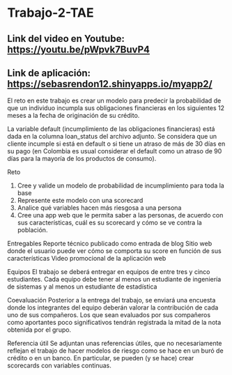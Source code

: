 # Trabajo-2-TAE

## Link del video en Youtube: https://youtu.be/pWpvk7BuvP4
## Link de aplicación: https://sebasrendon12.shinyapps.io/myapp2/


El reto en este trabajo es crear un modelo para predecir la probabilidad de que un individuo incumpla sus obligaciones financieras en los siguientes 12 meses a la fecha de originación de su crédito.

La variable default (incumplimiento de las obligaciones financieras) está dada en la columna loan_status del archivo adjunto. Se considera que un cliente incumple si está en default o si tiene un atraso de más de 30 días en su pago (en Colombia es usual considerar el default como un atraso de 90 días para la mayoría de los productos de consumo).


Reto
1. Cree y valide un modelo de probabilidad de incumplimiento para toda la base
2. Represente este modelo con una scorecard
3. Analice qué variables hacen más riesgosa a una persona
4. Cree una app web que le permita saber a las personas, de acuerdo con sus características, cuál es su scorecard y cómo se ve contra la población.

Entregables
Reporte técnico publicado como entrada de blog
Sitio web donde el usuario puede ver cómo se comporta su score en función de sus características
Video promocional de la aplicación web


Equipos
El trabajo se deberá entregar en equipos de entre tres y cinco estudiantes. Cada equipo debe tener al menos un estudiante de ingeniería de sistemas y al menos un estudiante de estadística

Coevaluación
Posterior a la entrega del trabajo, se enviará una encuesta donde los integrantes del equipo deberán valorar la contribución de cada uno de sus compañeros. Los que sean evaluados por sus compañeros como aportantes poco significativos tendrán registrada la mitad de la nota obtenida por el grupo.

Referencia útil
Se adjuntan unas referencias útiles, que no necesariamente reflejan el trabajo de hacer modelos de riesgo como se hace en un buró de crédito o en un banco. En particular, se pueden (y se hace) crear scorecards con variables continuas.

